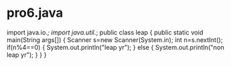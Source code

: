 # pro6.java
import java.io.*;
import java.util.*;
public class leap
{
    public static void main(String args[])
    {
        Scanner s=new Scanner(System.in);
        int n=s.nextInt();
        if(n%4==0)
        {
            System.out.println("leap yr");
        }
        else
        {
            System.out.println("non leap yr");
        }
    }
}
